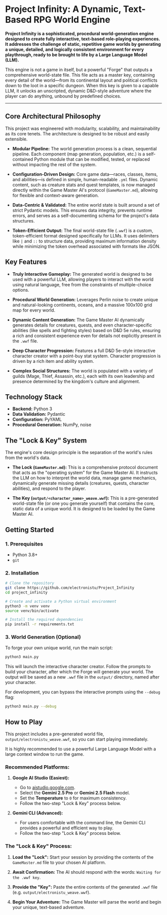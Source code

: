 # Project Infinity: A Dynamic, Text-Based RPG World Engine

**Project Infinity is a sophisticated, procedural world-generation engine designed to create fully interactive, text-based role-playing experiences. It addresses the challenge of static, repetitive game worlds by generating a unique, detailed, and logically consistent environment for every playthrough, ready to be brought to life by a Large Language Model (LLM).**

This engine is not a game in itself, but a powerful "Forge" that outputs a comprehensive world-state file. This file acts as a master key, containing every detail of the world—from its continental layout and political conflicts down to the loot in a specific dungeon. When this key is given to a capable LLM, it unlocks an unscripted, dynamic D&D-style adventure where the player can do anything, unbound by predefined choices.

---

## Core Architectural Philosophy

This project was engineered with modularity, scalability, and maintainability as its core tenets. The architecture is designed to be robust and easily extensible.

*   **Modular Pipeline:** The world generation process is a clean, sequential pipeline. Each component (map generation, population, etc.) is a self-contained Python module that can be modified, tested, or replaced without impacting the rest of the system.

*   **Configuration-Driven Design:** Core game data—races, classes, items, and abilities—is defined in simple, human-readable `.yml` files. Dynamic content, such as creature stats and quest templates, is now managed directly within the Game Master AI's protocol (`GameMaster.md`), allowing for flexible and context-aware generation.

*   **Data-Centric & Validated:** The entire world state is built around a set of strict Pydantic models. This ensures data integrity, prevents runtime errors, and serves as a self-documenting schema for the project's data structures.

*   **Token-Efficient Output:** The final world-state file (`.wwf`) is a custom, token-efficient format designed specifically for LLMs. It uses delimiters like `|` and `::` to structure data, providing maximum information density while minimizing the token overhead associated with formats like JSON.

## Key Features

*   **Truly Interactive Gameplay:** The generated world is designed to be used with a powerful LLM, allowing players to interact with the world using natural language, free from the constraints of multiple-choice options.

*   **Procedural World Generation:** Leverages Perlin noise to create unique and natural-looking continents, oceans, and a massive 100x100 grid map for every world.

*   **Dynamic Content Generation:** The Game Master AI dynamically generates details for creatures, quests, and even character-specific abilities (like spells and fighting styles) based on D&D 5e rules, ensuring a rich and consistent experience even for details not explicitly present in the `.wwf` file.

*   **Deep Character Progression:** Features a full D&D 5e-style interactive character creator with a point-buy stat system. Character progression is driven by a rich item and ability system.

*   **Complex Social Structures:** The world is populated with a variety of guilds (Mage, Thief, Assassin, etc.), each with its own leadership and presence determined by the kingdom's culture and alignment.

## Technology Stack

*   **Backend:** Python 3
*   **Data Validation:** Pydantic
*   **Configuration:** PyYAML
*   **Procedural Generation:** NumPy, noise

## The "Lock & Key" System

The engine's core design principle is the separation of the world's rules from the world's data.

*   **The Lock (`GameMaster.md`):** This is a comprehensive protocol document that acts as the "operating system" for the Game Master AI. It instructs the LLM on how to interpret the world data, manage game mechanics, dynamically generate missing details (creatures, quests, character abilities), and respond to the player.

*   **The Key (`output/<character_name>_weave.wwf`):** This is a pre-generated world-state file (or one you generate yourself) that contains the core, static data of a unique world. It is designed to be loaded by the Game Master AI.

## Getting Started

### 1. Prerequisites

*   Python 3.8+
*   `git`

### 2. Installation

```bash
# Clone the repository
git clone https://github.com/electronistu/Project_Infinity
cd project_infinity

# Create and activate a Python virtual environment
python3 -m venv venv
source venv/bin/activate

# Install the required dependencies
pip install -r requirements.txt
```

### 3. World Generation (Optional)

To forge your own unique world, run the main script:

```bash
python3 main.py
```

This will launch the interactive character creator. Follow the prompts to build your character, after which the Forge will generate your world. The output will be saved as a new `.wwf` file in the `output/` directory, named after your character.

For development, you can bypass the interactive prompts using the `--debug` flag:

```bash
python3 main.py --debug
```

## How to Play

This project includes a pre-generated world file, `output/electronistu_weave.wwf`, so you can start playing immediately.

It is highly recommended to use a powerful Large Language Model with a large context window to run the game.

### Recommended Platforms:

1.  **Google AI Studio (Easiest):**
    *   Go to [aistudio.google.com](https://aistudio.google.com).
    *   Select the **Gemini 2.5 Pro** or **Gemini 2.5 Flash** model.
    *   Set the **Temperature** to `0` for maximum consistency.
    *   Follow the two-step "Lock & Key" process below.

2.  **Gemini CLI (Advanced):**
    *   For users comfortable with the command line, the Gemini CLI provides a powerful and efficient way to play.
    *   Follow the two-step "Lock & Key" process below.

### The "Lock & Key" Process:

1.  **Load the "Lock":** Start your session by providing the contents of the `GameMaster.md` file to your chosen AI platform.

2.  **Await Confirmation:** The AI should respond with the words: `Waiting for the .wwf key`.

3.  **Provide the "Key":** Paste the entire contents of the generated `.wwf` file (e.g. `output/electronistu_weave.wwf`).

4.  **Begin Your Adventure:** The Game Master will parse the world and begin your unique, text-based adventure.
